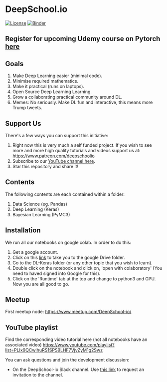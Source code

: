 # DeepSchool.io

<!--
<img  src="https://dl.dropboxusercontent.com/s/5kubbg4bvz0idwn/high_resolution_small.jpg" alt="logo" style="max-width:30%;"/>
-->

[![License](https://img.shields.io/badge/License-Apache%202.0-blue.svg)](https://opensource.org/licenses/Apache-2.0)
[![Binder](https://mybinder.org/badge.svg)](https://mybinder.org/v2/gh/sachinruk/deepschool.io/master)

## **Register for upcoming Udemy course on Pytorch [here](https://sites.google.com/view/deepschoolio/home)**

## Goals

1. Make Deep Learning easier (minimal code).
2. Minimise required mathematics.
3. Make it practical (runs on laptops).
4. Open Source Deep Learning Learning.
5. Grow a collaborating practical community around DL.
6. Memes: No seriously. Make DL fun and interactive, this means more Trump
   tweets.

## Support Us

There's a few ways you can support this initiative:

1. Right now this is very much a self funded project. If you wish to see more
   and more high quality tutorials and videos support us at:
   https://www.patreon.com/deepschoolio
2. Subscribe to our
   [YouTube channel here](http://www.youtube.com/user/sachinabey?sub_confirmation=1).
3. Star this repository and share it!

## Contents

The following contents are each contained within a folder:

1. Data Science (eg. Pandas)
2. Deep Learning (Keras)
3. Bayesian Learning (PyMC3)

## Installation

We run all our notebooks on google colab. In order to do this:

1. Get a google account.
2. Click on this
   [link](https://drive.google.com/open?id=1L9BPDSm6Y4jbljf5IsI102zgW49wNGem) to
   take you to the google Drive folder.
3. Go to the DL-Keras folder (or any other topic that you wish to learn).
4. Double click on the notebook and click on, 'open with colaboratory' (You need
   to haved signed into Google for this).
5. Click on the 'Runtime' tab at the top and change to python3 and GPU. Now you
   are all good to go.

## Meetup

First meetup node: https://www.meetup.com/DeepSchool-io/

## YouTube playlist

Find the corresponding video tutorial here (not all notebooks have an associated
video) https://www.youtube.com/playlist?list=PLIx9QCwIhuRS1SPS9LHF7VjvZyM1g2Swz

You can ask questions and join the development discussion:

- On the DeepSchool-io Slack channel. Use
  [this link](https://intense-waters-64607.herokuapp.com/) to request an
  invitation to the channel.

